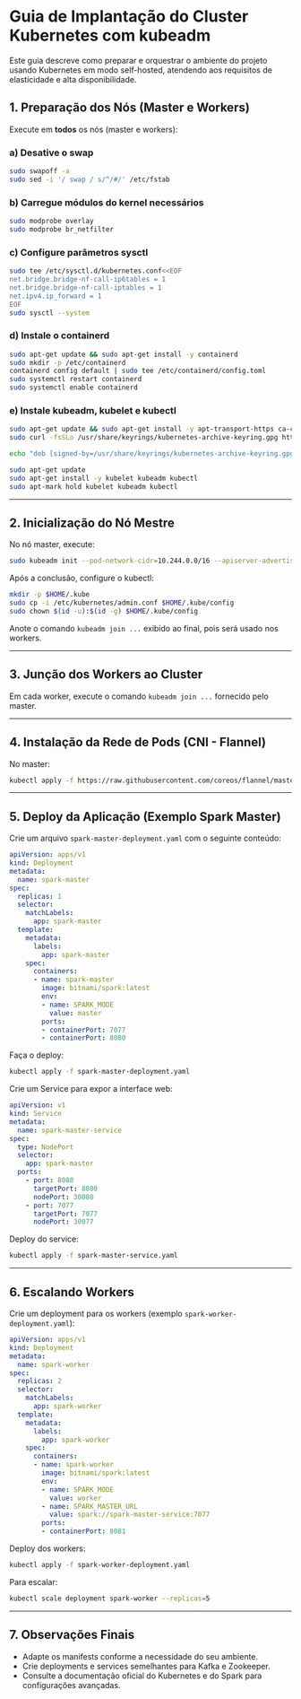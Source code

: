 # Guia de Implantação do Cluster Kubernetes com kubeadm

Este guia descreve como preparar e orquestrar o ambiente do projeto usando Kubernetes em modo self-hosted, atendendo aos requisitos de elasticidade e alta disponibilidade.

## 1. Preparação dos Nós (Master e Workers)

Execute em **todos** os nós (master e workers):

### a) Desative o swap
```bash
sudo swapoff -a
sudo sed -i '/ swap / s/^/#/' /etc/fstab
```

### b) Carregue módulos do kernel necessários
```bash
sudo modprobe overlay
sudo modprobe br_netfilter
```

### c) Configure parâmetros sysctl
```bash
sudo tee /etc/sysctl.d/kubernetes.conf<<EOF
net.bridge.bridge-nf-call-ip6tables = 1
net.bridge.bridge-nf-call-iptables = 1
net.ipv4.ip_forward = 1
EOF
sudo sysctl --system
```

### d) Instale o containerd
```bash
sudo apt-get update && sudo apt-get install -y containerd
sudo mkdir -p /etc/containerd
containerd config default | sudo tee /etc/containerd/config.toml
sudo systemctl restart containerd
sudo systemctl enable containerd
```

### e) Instale kubeadm, kubelet e kubectl
```bash
sudo apt-get update && sudo apt-get install -y apt-transport-https ca-certificates curl
sudo curl -fsSLo /usr/share/keyrings/kubernetes-archive-keyring.gpg https://packages.cloud.google.com/apt/doc/apt-key.gpg

echo "deb [signed-by=/usr/share/keyrings/kubernetes-archive-keyring.gpg] https://apt.kubernetes.io/ kubernetes-xenial main" | sudo tee /etc/apt/sources.list.d/kubernetes.list

sudo apt-get update
sudo apt-get install -y kubelet kubeadm kubectl
sudo apt-mark hold kubelet kubeadm kubectl
```

---

## 2. Inicialização do Nó Mestre

No nó master, execute:

```bash
sudo kubeadm init --pod-network-cidr=10.244.0.0/16 --apiserver-advertise-address=<IP_DO_MASTER>
```

Após a conclusão, configure o kubectl:
```bash
mkdir -p $HOME/.kube
sudo cp -i /etc/kubernetes/admin.conf $HOME/.kube/config
sudo chown $(id -u):$(id -g) $HOME/.kube/config
```

Anote o comando `kubeadm join ...` exibido ao final, pois será usado nos workers.

---

## 3. Junção dos Workers ao Cluster

Em cada worker, execute o comando `kubeadm join ...` fornecido pelo master.

---

## 4. Instalação da Rede de Pods (CNI - Flannel)

No master:
```bash
kubectl apply -f https://raw.githubusercontent.com/coreos/flannel/master/Documentation/kube-flannel.yml
```

---

## 5. Deploy da Aplicação (Exemplo Spark Master)

Crie um arquivo `spark-master-deployment.yaml` com o seguinte conteúdo:

```yaml
apiVersion: apps/v1
kind: Deployment
metadata:
  name: spark-master
spec:
  replicas: 1
  selector:
    matchLabels:
      app: spark-master
  template:
    metadata:
      labels:
        app: spark-master
    spec:
      containers:
      - name: spark-master
        image: bitnami/spark:latest
        env:
        - name: SPARK_MODE
          value: master
        ports:
        - containerPort: 7077
        - containerPort: 8080
```

Faça o deploy:
```bash
kubectl apply -f spark-master-deployment.yaml
```

Crie um Service para expor a interface web:

```yaml
apiVersion: v1
kind: Service
metadata:
  name: spark-master-service
spec:
  type: NodePort
  selector:
    app: spark-master
  ports:
    - port: 8080
      targetPort: 8080
      nodePort: 30080
    - port: 7077
      targetPort: 7077
      nodePort: 30077
```

Deploy do service:
```bash
kubectl apply -f spark-master-service.yaml
```

---

## 6. Escalando Workers

Crie um deployment para os workers (exemplo `spark-worker-deployment.yaml`):

```yaml
apiVersion: apps/v1
kind: Deployment
metadata:
  name: spark-worker
spec:
  replicas: 2
  selector:
    matchLabels:
      app: spark-worker
  template:
    metadata:
      labels:
        app: spark-worker
    spec:
      containers:
      - name: spark-worker
        image: bitnami/spark:latest
        env:
        - name: SPARK_MODE
          value: worker
        - name: SPARK_MASTER_URL
          value: spark://spark-master-service:7077
        ports:
        - containerPort: 8081
```

Deploy dos workers:
```bash
kubectl apply -f spark-worker-deployment.yaml
```

Para escalar:
```bash
kubectl scale deployment spark-worker --replicas=5
```

---

## 7. Observações Finais
- Adapte os manifests conforme a necessidade do seu ambiente.
- Crie deployments e services semelhantes para Kafka e Zookeeper.
- Consulte a documentação oficial do Kubernetes e do Spark para configurações avançadas. 
